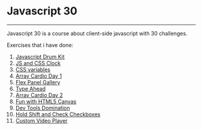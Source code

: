 # Javascript 30
----------------

Javascript 30 is a course about client-side javascript with 30 challenges.

Exercises that i have done: 

1. [Javascript Drum Kit](https://carlossanches07.github.io/Javascript30/01%20-%20JavaScript%20Drum%20Kit%20-%20DONE/index.html)
2. [JS and CSS Clock](https://carlossanches07.github.io/Javascript30/02%20-%20JS%20and%20CSS%20Clock%20-%20DONE/index.html)
3. [CSS variables](https://carlossanches07.github.io/Javascript30/03%20-%20CSS%20Variables%20-%20DONE/index.html)
4. [Array Cardio Day 1](https://carlossanches07.github.io/Javascript30/04%20-%20Array%20Cardio%20Day%201%20-%20DONE/index.html)
5. [Flex Panel Gallery](https://carlossanches07.github.io/Javascript30/05%20-%20Flex%20Panel%20Gallery%20-%20DONE/index.html)
6. [Type Ahead](https://carlossanches07.github.io/Javascript30/06%20-%20Type%20Ahead%20-%20DONE/index.html)
7. [Array Cardio Day 2](https://carlossanches07.github.io/Javascript30/07%20-%20Array%20Cardio%20Day%202%20-%20DONE/index.html)
8. [Fun with HTML5 Canvas](https://carlossanches07.github.io/Javascript30/08%20-%20Fun%20with%20HTML5%20Canvas%20-%20DONE/index.html)
9. [Dev Tools Domination](https://carlossanches07.github.io/Javascript30/09%20-%20Dev%20Tools%20Domination%20-%20DONE/index.html)
10. [Hold Shift and Check Checkboxes](https://carlossanches07.github.io/Javascript30/10%20-%20Hold%20Shift%20and%20Check%20Checkboxes%20-%20DONE/index.html)
11. [Custom Video Player](https://carlossanches07.github.io/Javascript30/11%20-%20Custom%20Video%20Player%20-%20DONE/index.html)